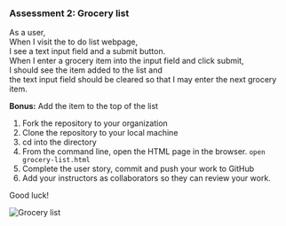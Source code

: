 ### Assessment 2: Grocery list

As a user,\
When I visit the to do list webpage,\
I see a text input field and a submit button.\
When I enter a grocery item into the input field and click submit,\
I should see the item added to the list and\
the text input field should be cleared so that I may enter the next grocery item.

**Bonus:** Add the item to the top of the list

1. Fork the repository to your organization 
2. Clone the repository to your local machine
3. cd into the directory
4. From the command line, open the HTML page in the browser. `open grocery-list.html`
5. Complete the user story, commit and push your work to GitHub
6. Add your instructors as collaborators so they can review your work.

Good luck!

![Grocery list](https://github.homedepot.com/OM-Assessments/grocery-list/blob/master/6week-grocery-list.png)
